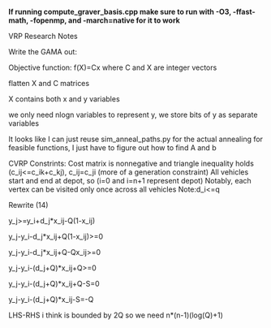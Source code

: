 **If running compute_graver_basis.cpp make sure to run with -O3, -ffast-math, -fopenmp, and -march=native for it to work**

VRP Research Notes  



Write the GAMA out:  

Objective function: 
f(X)=Cx where C and X are integer vectors  

flatten X and C matrices  

X contains both x and y variables  

we only need nlogn variables to represent y, we store bits of y as separate variables 

It looks like I can just reuse sim_anneal_paths.py for the actual annealing for feasible functions, I just have to figure out how to find A and b 


CVRP Constrints: 
Cost matrix is nonnegative and triangle inequality holds (c_ij<=c_ik+c_kj), c_ij=c_ji (more of a generation constraint) 
All vehicles start and end at depot, so (i=0 and i=n+1 represent depot) 
Notably, each vertex can be visited only once across all vehicles 
Note:d_i<=q 

Rewrite (14)

y_j>=y_i+d_j\*x_ij-Q(1-x_ij)

y_j-y_i-d_j\*x_ij+Q(1-x_ij)>=0

y_j-y_i-d_j\*x_ij+Q-Qx_ij>=0

y_j-y_i-(d_j+Q)\*x_ij+Q>=0

y_j-y_i-(d_j+Q)\*x_ij+Q-S=0

y_j-y_i-(d_j+Q)\*x_ij-S=-Q

LHS-RHS i think is bounded by 2Q so we need n\*(n-1)(log(Q)+1)

